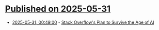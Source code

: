 # [Published on 2025-05-31](index.md)

* [2025-05-31, 00:49:00](https://soylentnews.org/article.pl?sid=25/05/30/0618221&from=rss) - [Stack Overflow's Plan to Survive the Age of AI](https://soylentnews.org/article.pl?sid=25/05/30/0618221&from=rss)
